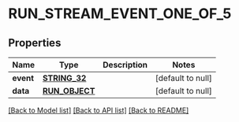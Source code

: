 # RUN_STREAM_EVENT_ONE_OF_5

## Properties
Name | Type | Description | Notes
------------ | ------------- | ------------- | -------------
**event** | [**STRING_32**](STRING_32.md) |  | [default to null]
**data** | [**RUN_OBJECT**](RunObject.md) |  | [default to null]

[[Back to Model list]](../README.md#documentation-for-models) [[Back to API list]](../README.md#documentation-for-api-endpoints) [[Back to README]](../README.md)


